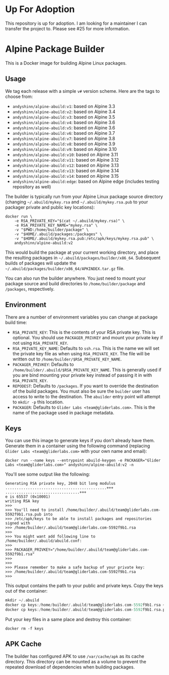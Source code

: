 # Up For Adoption

This repository is up for adoption. I am looking for a maintainer I can transfer the project to. Please see #25 for more information.

# Alpine Package Builder

This is a Docker image for building Alpine Linux packages.

## Usage

We tag each release with a simple `v#` version scheme. Here are the tags to choose from:

* `andyshinn/alpine-abuild:v1`: based on Alpine 3.3
* `andyshinn/alpine-abuild:v2`: based on Alpine 3.4
* `andyshinn/alpine-abuild:v3`: based on Alpine 3.5
* `andyshinn/alpine-abuild:v4`: based on Alpine 3.6
* `andyshinn/alpine-abuild:v5`: based on Alpine 3.6
* `andyshinn/alpine-abuild:v6`: based on Alpine 3.7
* `andyshinn/alpine-abuild:v7`: based on Alpine 3.8
* `andyshinn/alpine-abuild:v8`: based on Alpine 3.9
* `andyshinn/alpine-abuild:v9`: based on Alpine 3.10
* `andyshinn/alpine-abuild:v10`: based on Alpine 3.11
* `andyshinn/alpine-abuild:v11`: based on Alpine 3.12
* `andyshinn/alpine-abuild:v12`: based on Alpine 3.13
* `andyshinn/alpine-abuild:v13`: based on Alpine 3.14
* `andyshinn/alpine-abuild:v14`: based on Alpine 3.15
* `andyshinn/alpine-abuild:edge`: based on Alpine edge (includes testing repository as well)

The builder is typically run from your Alpine Linux package source directory (changing `~/.abuild/mykey.rsa` and `~/.abuild/mykey.rsa.pub` to your packager private and public key locations):

```
docker run \
	-e RSA_PRIVATE_KEY="$(cat ~/.abuild/mykey.rsa)" \
	-e RSA_PRIVATE_KEY_NAME="mykey.rsa" \
	-v "$PWD:/home/builder/package" \
	-v "$HOME/.abuild/packages:/packages" \
	-v "$HOME/.abuild/mykey.rsa.pub:/etc/apk/keys/mykey.rsa.pub" \
	andyshinn/alpine-abuild:v2
```

This would build the package at your current working directory, and place the resulting packages in `~/.abuild/packages/builder/x86_64`. Subsequent builds of packages will update the `~/.abuild/packages/builder/x86_64/APKINDEX.tar.gz` file.

You can also run the builder anywhere. You just need to mount your package source and build directories to `/home/builder/package` and `/packages`, respectively.

## Environment

There are a number of environment variables you can change at package build time:

* `RSA_PRIVATE_KEY`: This is the contents of your RSA private key. This is optional. You should use `PACKAGER_PRIVKEY` and mount your private key if not using `RSA_PRIVATE_KEY`.
* `RSA_PRIVATE_KEY_NAME`: Defaults to `ssh.rsa`. This is the name we will set the private key file as when using `RSA_PRIVATE_KEY`. The file will be written out to `/home/builder/$RSA_PRIVATE_KEY_NAME`.
* `PACKAGER_PRIVKEY`: Defaults to `/home/builder/.abuild/$RSA_PRIVATE_KEY_NAME`. This is generally used if you are bind mounting your private key instead of passing it in with `RSA_PRIVATE_KEY`.
* `REPODEST`: Defaults to `/packages`. If you want to override the destination of the build packages. You must also be sure the `builder` user has access to write to the destination. The `abuilder` entry point will attempt to `mkdir -p` this location.
* `PACKAGER`: Defaults to `Glider Labs <team@gliderlabs.com>`. This is the name of the package used in package metadata.

## Keys

You can use this image to generate keys if you don't already have them. Generate them in a container using the following command (replacing `Glider Labs <team@gliderlabs.com>` with your own name and email):

```
docker run --name keys --entrypoint abuild-keygen -e PACKAGER="Glider Labs <team@gliderlabs.com>" andyshinn/alpine-abuild:v2 -n
```

You'll see some output like the following:

```
Generating RSA private key, 2048 bit long modulus
.............................................+++
.................................+++
e is 65537 (0x10001)
writing RSA key
>>>
>>> You'll need to install /home/builder/.abuild/team@gliderlabs.com-5592f9b1.rsa.pub into
>>> /etc/apk/keys to be able to install packages and repositories signed with
>>> /home/builder/.abuild/team@gliderlabs.com-5592f9b1.rsa
>>>
>>> You might want add following line to /home/builder/.abuild/abuild.conf:
>>>
>>> PACKAGER_PRIVKEY="/home/builder/.abuild/team@gliderlabs.com-5592f9b1.rsa"
>>>
>>>
>>> Please remember to make a safe backup of your private key:
>>> /home/builder/.abuild/team@gliderlabs.com-5592f9b1.rsa
>>>
```

This output contains the path to your public and private keys. Copy the keys out of the container:

```a
mkdir ~/.abuild
docker cp keys:/home/builder/.abuild/team@gliderlabs.com-5592f9b1.rsa ~/.abuild/
docker cp keys:/home/builder/.abuild/team@gliderlabs.com-5592f9b1.rsa.pub ~/.abuild/
```

Put your key files in a same place and destroy this container:

```
docker rm -f keys
```

## APK Cache

The builder has configured APK to use `/var/cache/apk` as its cache directory. This directory can be mounted as a volume to prevent the repeated download of dependencies when building packages.
